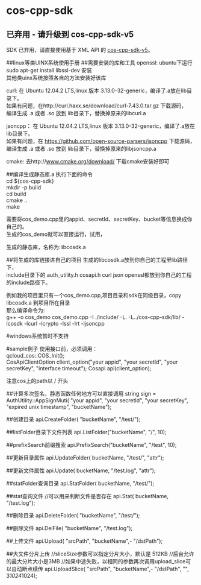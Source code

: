 # cos-cpp-sdk

## 已弃用 - 请升级到 cos-cpp-sdk-v5
SDK 已弃用，请直接使用基于 XML API 的 [cos-cpp-sdk-v5](https://github.com/tencentyun/cos-cpp-sdk-v5)。

##linux等类UINX系统使用手册
##需要安装的库和工具
openssl: ubuntu下运行 sudo apt-get install libssl-dev 安装  
其他类uinx系统按照各自的方法安装好该库  


curl: 在 Ubuntu 12.04.2 LTS,linux 版本 3.13.0-32-generic，编译了.a放在lib目录下。  
      如果有问题，在http://curl.haxx.se/download/curl-7.43.0.tar.gz 下载源码，  
      编译生成 .a 或者 .so 放到 lib目录下，替换掉原来的libcurl.a  

jsoncpp： 在 Ubuntu 12.04.2 LTS,linux 版本 3.13.0-32-generic，编译了.a放在lib目录下。  
      如果有问题，在 https://github.com/open-source-parsers/jsoncpp 下载源码，  
      编译生成 .a 或者 .so 放到 lib目录下，替换掉原来的libjsoncpp.a  

cmake: 去http://www.cmake.org/download/ 下载cmake安装好即可  

##编译生成静态库.a
执行下面的命令  
cd ${cos-cpp-sdk}  
mkdir -p build  
cd build  
cmake ..  
make  

需要将cos_demo.cpp里的appid、secretId、secretKey、bucket等信息换成你自己的。  
生成的cos_demo就可以直接运行，试用，  

生成的静态库，名称为:libcosdk.a  

##将生成的库链接进自己的项目
生成的libcosdk.a放到你自己的工程里lib路径下，  
include目录下的 auth_utility.h  cosapi.h curl  json  openssl都放到你自己的工程的include路径下。  

例如我的项目里只有一个cos_demo.cpp,项目目录和sdk在同级目录，copy libcosdk.a 到项目所在目录  
那么编译命令为:  
g++ -o cos_demo cos_demo.cpp -I ./include/ -L. -L../cos-cpp-sdk/lib/ -lcosdk -lcurl -lcrypto -lssl -lrt -ljsoncpp

#windows系统暂时不支持

#sample例子
使用接口前，必须调用：  
    qcloud_cos::COS_Init();  
	CosApiClientOption client_option("your appid", "your secretId", "your secretKey", "interface timeout");
    Cosapi api(client_option);

注意cos上的path以 / 开头

##计算多次签名，静态函数任何地方可以直接调用
    string sign = AuthUtility::AppSignMuti(
                        "your appid", "your secretId",
                        "your secretKey",
                        "expired unix timestamp", 
                        "bucketName");

##创建目录
    api.CreateFolder(
                "bucketName", "/test/");

##listFolder目录下文件列表
    api.ListFolder("bucketName", "/", 10);

##prefixSearch前缀搜索
    api.PrefixSearch("bucketName", "/test", 10);

##更新目录属性
    api.UpdateFolder(
            bucketName, "/test/", "attr");

##更新文件属性
    api.Update(
            bucketName, "/test.log", "attr");

##statFolder查询目录
    api.StatFolder(
            bucketName, "/test/");

##stat查询文件
    //可以用来判断文件是否存在
    api.Stat(
            bucketName, "/test.log");

##删除目录
    api.DeleteFolder(
            "bucketName", "/test/");

##删除文件
    api.DelFile(
            "bucketName", "/test.log");

##上传文件
    api.Upload(
            "srcPath", "bucketName",-
            "/dstPath");

##大文件分片上传
    //sliceSize参数可以指定分片大小，默认是 512KB
    //后台允许的最大分片大小是3MB
    //如果中途失败，以相同的参数再次调用upload_slice可以自动断点续传
    api.UploadSlice(
            "srcPath", "bucketName",-
            "/dstPath", "", 3*1024*1024);

